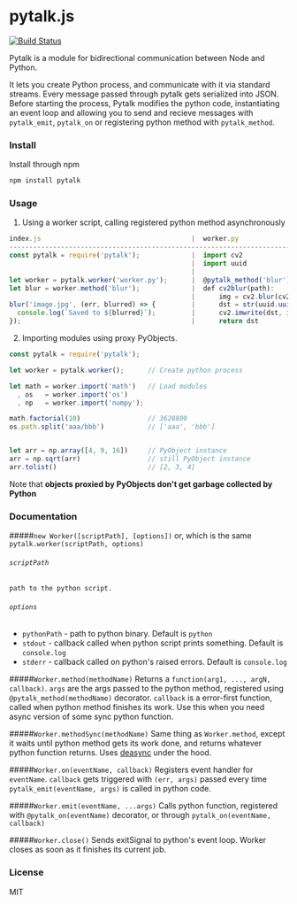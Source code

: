 pytalk.js
========================
[![Build Status](https://travis-ci.org/tsim0/pytalk.js.svg?branch=master)](https://travis-ci.org/tsim0/pytalk.js)

Pytalk is a module for bidirectional communication between Node and Python.

It lets you create Python process, and communicate with it via standard streams. Every message passed through pytalk gets serialized into JSON.
Before starting the process, Pytalk modifies the python code, instantiating an event loop and allowing you to send and recieve messages with `pytalk_emit`, `pytalk_on` or registering python method with `pytalk_method`.

### Install
Install through npm
```bash
npm install pytalk
```

### Usage

1) Using a worker script, calling registered python method asynchronously

```javascript
index.js                                      |  worker.py
------------------------------------------------------------------------------------------------
const pytalk = require('pytalk');             |  import cv2
                                              |  import uuid
                                              |  
let worker = pytalk.worker('worker.py');      |  @pytalk_method('blur')
let blur = worker.method('blur');             |  def cv2blur(path):
                                              |      img = cv2.blur(cv2.imread(path), (20, 20))
blur('image.jpg', (err, blurred) => {         |      dst = str(uuid.uuid1()) + '.jpg'
  console.log(`Saved to ${blurred}`);         |      cv2.imwrite(dst, img)
});                                           |      return dst
```

2) Importing modules using proxy PyObjects.

```javascript
const pytalk = require('pytalk');

let worker = pytalk.worker();      // Create python process

let math = worker.import('math')   // Load modules
  , os   = worker.import('os')
  , np   = worker.import('numpy');

math.factorial(10)                 // 3628800
os.path.split('aaa/bbb')           // ['aaa', 'bbb']


let arr = np.array([4, 9, 16])     // PyObject instance
arr = np.sqrt(arr)                 // still PyObject instance
arr.tolist()                       // [2, 3, 4]
```

Note that __objects proxied by PyObjects don't get garbage collected by Python__

### Documentation

#####```new Worker([scriptPath], [options])```
or, which is the same `pytalk.worker(scriptPath, options)`

###### `scriptPath`
	path to the python script.

###### `options`
* `pythonPath` - path to python binary. Default is `python`
* `stdout` - callback called when python script prints something. Default is `console.log`
* `stderr` - callback called on python's raised errors. Default is `console.log`

#####```Worker.method(methodName)```
Returns a `function(arg1, ..., argN, callback)`. `args` are the args passed to the python method, registered using ```@pytalk_method(methodName)``` decorator. `callback` is a error-first function, called when python method finishes its work. Use this when you need async version of some sync python function. 

#####```Worker.methodSync(methodName)```
Same thing as `Worker.method`, except it waits until python method gets its work done, and returns whatever python function returns. Uses [deasync](https://github.com/abbr/deasync) under the hood.

#####```Worker.on(eventName, callback)```
Registers event handler for `eventName`. `callback` gets triggered with `(err, args)` passed every time `pytalk_emit(eventName, args)` is called in python code.

#####```Worker.emit(eventName, ...args)```
Calls python function, registered with `@pytalk_on(eventName)` decorator, or through `pytalk_on(eventName, callback)`

#####```Worker.close()```
Sends exitSignal to python's event loop. Worker closes as soon as it finishes its current job.

### License
MIT

